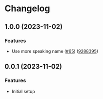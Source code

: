 # Changelog

## 1.0.0 (2023-11-02)


### Features

* Use more speaking name ([#65](https://github.com/jkimmeyer/Masterarbeit/issues/65)) ([9288395](https://github.com/jkimmeyer/Masterarbeit/commit/92883955ceba70b98ac875ffb21985d7c1b409a6))

## 0.0.1 (2023-11-02)

### Features

- Initial setup
